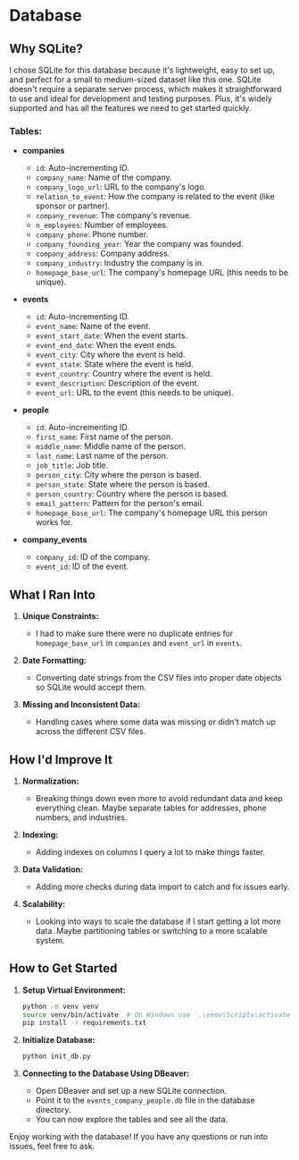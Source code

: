# Database

## Why SQLite?

I chose SQLite for this database because it's lightweight, easy to set up, and perfect for a small to medium-sized dataset like this one. SQLite doesn't require a separate server process, which makes it straightforward to use and ideal for development and testing purposes. Plus, it's widely supported and has all the features we need to get started quickly.

### Tables:

- **companies**
  - `id`: Auto-incrementing ID.
  - `company_name`: Name of the company.
  - `company_logo_url`: URL to the company's logo.
  - `relation_to_event`: How the company is related to the event (like sponsor or partner).
  - `company_revenue`: The company's revenue.
  - `n_employees`: Number of employees.
  - `company_phone`: Phone number.
  - `company_founding_year`: Year the company was founded.
  - `company_address`: Company address.
  - `company_industry`: Industry the company is in.
  - `homepage_base_url`: The company's homepage URL (this needs to be unique).

- **events**
  - `id`: Auto-incrementing ID.
  - `event_name`: Name of the event.
  - `event_start_date`: When the event starts.
  - `event_end_date`: When the event ends.
  - `event_city`: City where the event is held.
  - `event_state`: State where the event is held.
  - `event_country`: Country where the event is held.
  - `event_description`: Description of the event.
  - `event_url`: URL to the event (this needs to be unique).

- **people**
  - `id`: Auto-incrementing ID.
  - `first_name`: First name of the person.
  - `middle_name`: Middle name of the person.
  - `last_name`: Last name of the person.
  - `job_title`: Job title.
  - `person_city`: City where the person is based.
  - `person_state`: State where the person is based.
  - `person_country`: Country where the person is based.
  - `email_pattern`: Pattern for the person's email.
  - `homepage_base_url`: The company's homepage URL this person works for.

- **company_events**
  - `company_id`: ID of the company.
  - `event_id`: ID of the event.

## What I Ran Into

1. **Unique Constraints:**
   - I had to make sure there were no duplicate entries for `homepage_base_url` in `companies` and `event_url` in `events`.

2. **Date Formatting:**
   - Converting date strings from the CSV files into proper date objects so SQLite would accept them.

3. **Missing and Inconsistent Data:**
   - Handling cases where some data was missing or didn't match up across the different CSV files.

## How I'd Improve It

1. **Normalization:**
   - Breaking things down even more to avoid redundant data and keep everything clean. Maybe separate tables for addresses, phone numbers, and industries.

2. **Indexing:**
   - Adding indexes on columns I query a lot to make things faster.

3. **Data Validation:**
   - Adding more checks during data import to catch and fix issues early.

4. **Scalability:**
   - Looking into ways to scale the database if I start getting a lot more data. Maybe partitioning tables or switching to a more scalable system.

## How to Get Started

1. **Setup Virtual Environment:**
   ```sh
   python -m venv venv
   source venv/bin/activate  # On Windows use `.\venv\Scripts\activate`
   pip install -r requirements.txt
   ```

2. **Initialize Database:**
   ```sh
   python init_db.py
   ```

3. **Connecting to the Database Using DBeaver:**
    - Open DBeaver and set up a new SQLite connection.
    - Point it to the `events_company_people.db` file in the database directory.
    - You can now explore the tables and see all the data.

Enjoy working with the database! If you have any questions or run into issues, feel free to ask.
